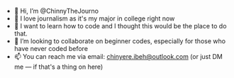 - 👋 Hi, I’m @ChinnyTheJourno
- 👀 I love journalism as it's my major in college right now
- 🌱 I want to learn how to code and I thought this would be the place to do that.
- 💞️ I’m looking to collaborate on beginner codes, especially for those who have never coded before
- 📫 You can reach me via email: chinyere.ibeh@outlook.com (or just DM me — if that's a thing on here)

<!---
ChinnyTheJourno/ChinnyTheJourno is a ✨ special ✨ repository because its `README.md` (this file) appears on your GitHub profile.
You can click the Preview link to take a look at your changes.
--->
